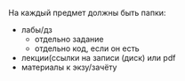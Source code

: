На каждый предмет должны быть папки:
- лабы/дз
  - отдельно задание
  - отдельно код, если он есть
- лекции(ссылки на записи (диск) или pdf
- материалы к экзу/зачёту 
